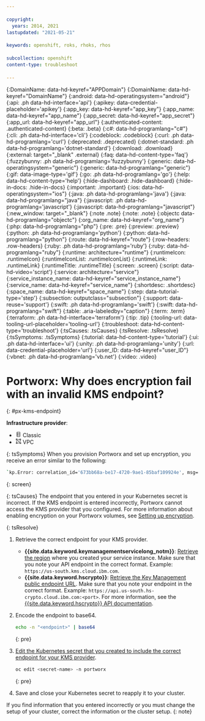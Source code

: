 ```yaml
---

copyright:
  years: 2014, 2021
lastupdated: "2021-05-21"

keywords: openshift, roks, rhoks, rhos

subcollection: openshift
content-type: troubleshoot

---
```


{:DomainName: data-hd-keyref="APPDomain"}
{:DomainName: data-hd-keyref="DomainName"}
{:android: data-hd-operatingsystem="android"}
{:api: .ph data-hd-interface='api'}
{:apikey: data-credential-placeholder='apikey'}
{:app_key: data-hd-keyref="app_key"}
{:app_name: data-hd-keyref="app_name"}
{:app_secret: data-hd-keyref="app_secret"}
{:app_url: data-hd-keyref="app_url"}
{:authenticated-content: .authenticated-content}
{:beta: .beta}
{:c#: data-hd-programlang="c#"}
{:cli: .ph data-hd-interface='cli'}
{:codeblock: .codeblock}
{:curl: .ph data-hd-programlang='curl'}
{:deprecated: .deprecated}
{:dotnet-standard: .ph data-hd-programlang='dotnet-standard'}
{:download: .download}
{:external: target="_blank" .external}
{:faq: data-hd-content-type='faq'}
{:fuzzybunny: .ph data-hd-programlang='fuzzybunny'}
{:generic: data-hd-operatingsystem="generic"}
{:generic: data-hd-programlang="generic"}
{:gif: data-image-type='gif'}
{:go: .ph data-hd-programlang='go'}
{:help: data-hd-content-type='help'}
{:hide-dashboard: .hide-dashboard}
{:hide-in-docs: .hide-in-docs}
{:important: .important}
{:ios: data-hd-operatingsystem="ios"}
{:java: .ph data-hd-programlang='java'}
{:java: data-hd-programlang="java"}
{:javascript: .ph data-hd-programlang='javascript'}
{:javascript: data-hd-programlang="javascript"}
{:new_window: target="_blank"}
{:note .note}
{:note: .note}
{:objectc data-hd-programlang="objectc"}
{:org_name: data-hd-keyref="org_name"}
{:php: data-hd-programlang="php"}
{:pre: .pre}
{:preview: .preview}
{:python: .ph data-hd-programlang='python'}
{:python: data-hd-programlang="python"}
{:route: data-hd-keyref="route"}
{:row-headers: .row-headers}
{:ruby: .ph data-hd-programlang='ruby'}
{:ruby: data-hd-programlang="ruby"}
{:runtime: architecture="runtime"}
{:runtimeIcon: .runtimeIcon}
{:runtimeIconList: .runtimeIconList}
{:runtimeLink: .runtimeLink}
{:runtimeTitle: .runtimeTitle}
{:screen: .screen}
{:script: data-hd-video='script'}
{:service: architecture="service"}
{:service_instance_name: data-hd-keyref="service_instance_name"}
{:service_name: data-hd-keyref="service_name"}
{:shortdesc: .shortdesc}
{:space_name: data-hd-keyref="space_name"}
{:step: data-tutorial-type='step'}
{:subsection: outputclass="subsection"}
{:support: data-reuse='support'}
{:swift: .ph data-hd-programlang='swift'}
{:swift: data-hd-programlang="swift"}
{:table: .aria-labeledby="caption"}
{:term: .term}
{:terraform: .ph data-hd-interface='terraform'}
{:tip: .tip}
{:tooling-url: data-tooling-url-placeholder='tooling-url'}
{:troubleshoot: data-hd-content-type='troubleshoot'}
{:tsCauses: .tsCauses}
{:tsResolve: .tsResolve}
{:tsSymptoms: .tsSymptoms}
{:tutorial: data-hd-content-type='tutorial'}
{:ui: .ph data-hd-interface='ui'}
{:unity: .ph data-hd-programlang='unity'}
{:url: data-credential-placeholder='url'}
{:user_ID: data-hd-keyref="user_ID"}
{:vbnet: .ph data-hd-programlang='vb.net'}
{:video: .video}
  
  
# Portworx: Why does encryption fail with an invalid KMS endpoint?
{: #px-kms-endpoint}

**Infrastructure provider**:
* <img src="../images/icon-classic.png" alt="Classic infrastructure provider icon" width="15" style="width:15px; border-style: none"/> Classic
* <img src="../images/icon-vpc.png" alt="VPC infrastructure provider icon" width="15" style="width:15px; border-style: none"/> VPC

{: tsSymptoms}
When you provision Portworx and set up encryption, you receive an error similar to the following:
```sh
`kp.Error: correlation_id='673bb68a-be17-4720-9ae1-85baf109924e', msg='Unauthorized: The user does not have access to the specified resource'"`
```
{: screen}

{: tsCauses}
The endpoint that you entered in your Kubernetes secret is incorrect. If the KMS endpoint is entered incorrectly, Portworx cannot access the KMS provider that you configured. For more information about enabling encryption on your Portworx volumes, see [Setting up encryption](/docs/openshift?topic=openshift-portworx#encrypt_volumes).

{: tsResolve}
1. Retrieve the correct endpoint for your KMS provider.

   * **{{site.data.keyword.keymanagementservicelong_notm}}**: [Retrieve the region](/docs/key-protect?topic=key-protect-regions#regions) where you created your service instance. Make sure that you note your API endpoint in the correct format. Example: `https://us-south.kms.cloud.ibm.com`.
   * **{{site.data.keyword.hscrypto}}**: [Retrieve the Key Management public endpoint URL](/docs/hs-crypto?topic=hs-crypto-regions#service-endpoints). Make sure that you note your endpoint in the correct format. Example: `https://api.us-south.hs-crypto.cloud.ibm.com:<port>`. For more information, see the [{{site.data.keyword.hscrypto}} API documentation](https://cloud.ibm.com/apidocs/hs-crypto#getinstance).

2. Encode the endpoint to base64.
   ```sh
   echo -n "<endpoint>" | base64
   ```
   {: pre}

3. [Edit the Kubernetes secret that you created to include the correct endpoint for your KMS provider](/docs/openshift?topic=openshift-portworx#px_create_km_secret).
   ```sh
   oc edit <secret-name> -n portworx
   ```
   {: pre}

4. Save and close your Kubernetes secret to reapply it to your cluster.


If you find information that you entered incorrectly or you must change the setup of your cluster, correct the information or the cluster setup.
{: note}


